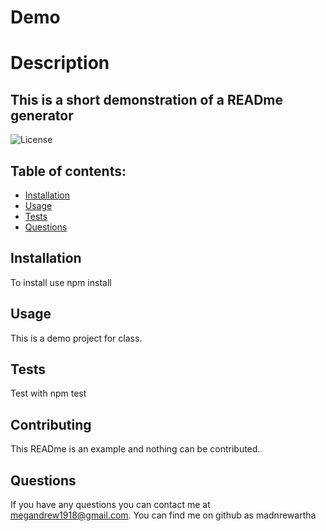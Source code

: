 # Demo 

# Description
## This is a short demonstration of a READme generator 
 
![License](https://img.shields.io/badge/License-MIT-yellow.svg)
## Table of contents:
- [Installation](#installation)
- [Usage](#usage)
- [Tests](#credits)
- [Questions](#license)
## Installation
To install use npm install
## Usage
 This is a demo project for class.
## Tests 
 Test with npm test
## Contributing
This READme is an example and nothing can be contributed.
## Questions
If you have any questions you can contact me at megandrew1918@gmail.com. You can find me on github as madnrewartha
